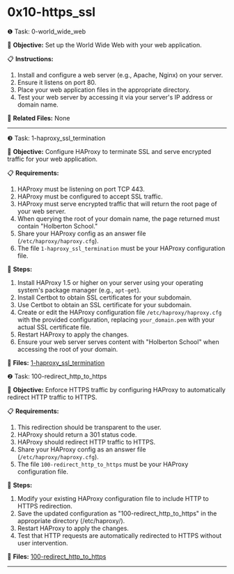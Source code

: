 # 0x10-https_ssl


❶ Task: 0-world_wide_web

🎯 **Objective:** Set up the World Wide Web with your web application.

📋 **Instructions:**

1. Install and configure a web server (e.g., Apache, Nginx) on your server.
2. Ensure it listens on port 80.
3. Place your web application files in the appropriate directory.
4. Test your web server by accessing it via your server's IP address or domain name.

🔗 **Related Files:** None

---
❸ Task: 1-haproxy_ssl_termination

🎯  **Objective:** Configure HAProxy to terminate SSL and serve encrypted traffic for your web application.

📋  **Requirements:**

1. HAProxy must be listening on port TCP 443.
2. HAProxy must be configured to accept SSL traffic.
3. HAProxy must serve encrypted traffic that will return the root page of your web server.
4. When querying the root of your domain name, the page returned must contain "Holberton School."
5. Share your HAProxy config as an answer file (`/etc/haproxy/haproxy.cfg`).
6. The file `1-haproxy_ssl_termination` must be your HAProxy configuration file.

🔗  **Steps:**

1. Install HAProxy 1.5 or higher on your server using your operating system's package manager (e.g., `apt-get`).
2. Install Certbot to obtain SSL certificates for your subdomain.
3. Use Certbot to obtain an SSL certificate for your subdomain.
4. Create or edit the HAProxy configuration file `/etc/haproxy/haproxy.cfg` with the provided configuration, replacing `your_domain.pem` with your actual SSL certificate file.
5. Restart HAProxy to apply the changes.
6. Ensure your web server serves content with "Holberton School" when accessing the root of your domain.

📂  **Files:** [1-haproxy_ssl_termination](path/to/your/1-haproxy_ssl_termination)

❷ Task: 100-redirect_http_to_https

🎯 **Objective:** Enforce HTTPS traffic by configuring HAProxy to automatically redirect HTTP traffic to HTTPS.

📋 **Requirements:**

1. This redirection should be transparent to the user.
2. HAProxy should return a 301 status code.
3. HAProxy should redirect HTTP traffic to HTTPS.
4. Share your HAProxy config as an answer file (`/etc/haproxy/haproxy.cfg`).
5. The file `100-redirect_http_to_https` must be your HAProxy configuration file.

🔗 **Steps:**

1. Modify your existing HAProxy configuration file to include HTTP to HTTPS redirection.
2. Save the updated configuration as "100-redirect_http_to_https" in the appropriate directory (/etc/haproxy/).
3. Restart HAProxy to apply the changes.
4. Test that HTTP requests are automatically redirected to HTTPS without user intervention.

📂 **Files:** [100-redirect_http_to_https](path/to/your/100-redirect_http_to_https)

---



